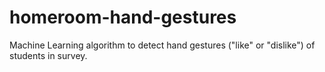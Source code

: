 # homeroom-hand-gestures
Machine Learning algorithm to detect hand gestures ("like" or "dislike") of students in survey.
